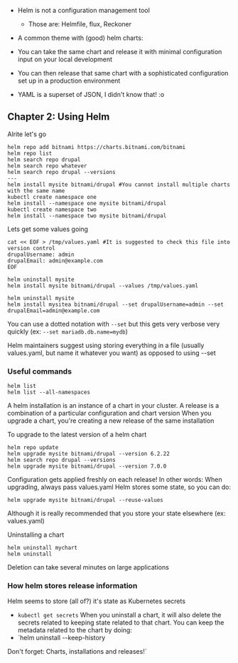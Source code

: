 
- Helm is not a configuration management tool
    - Those are: Helmfile, flux, Reckoner

- A common theme with (good) helm charts: 
- You can take the same chart and release it with minimal configuration input on your local development
- You can then release that same chart with a sophisticated configuration set up in a production environment

- YAML is a superset of JSON, I didn't know that! :o

## Chapter 2: Using Helm

Alrite let's go

```shell
helm repo add bitnami https://charts.bitnami.com/bitnami
helm repo list
helm search repo drupal
helm search repo whatever
helm search repo drupal --versions
---
helm install mysite bitnami/drupal #You cannot install multiple charts with the same name
kubectl create namespace one
helm install --namespace one mysite bitnami/drupal
kubectl create namespace two
helm install --namespace two mysite bitnami/drupal
```

Lets get some values going
```shell
cat << EOF > /tmp/values.yaml #It is suggested to check this file into version control
drupalUsername: admin
drupalEmail: admin@example.com
EOF

helm uninstall mysite
helm install mysite bitnami/drupal --values /tmp/values.yaml

helm uninstall mysite
helm install mysitea bitnami/drupal --set drupalUsername=admin --set drupalEmail=admin@example.com
```

You can use a dotted notation with `--set` but this gets very verbose very quickly (ex: `--set mariadb.db.name=mydb`)

Helm maintainers suggest using storing everything in a file (usually values.yaml, but name it whatever you want) as opposed to using --set

### Useful commands

```shell
helm list
helm list --all-namespaces
```

A helm installation is an instance of a chart in your cluster.
A release is a combination of a particular configuration and chart version
When you upgrade a chart, you're creating a new release of the same installation

To upgrade to the latest version of a helm chart

```shell
helm repo update
helm upgrade mysite bitnami/drupal --version 6.2.22
helm search repo drupal --versions
helm upgrade mysite bitnami/drupal --version 7.0.0
```

Configuration gets applied freshly on each release! 
In other words: When upgrading, always pass values.yaml
Helm stores some state, so you can do:

```shell
helm upgrade mysite bitnami/drupal --reuse-values
```


Although it is really recommended that you store your state elsewhere (ex: values.yaml)

Uninstalling a chart
```shell
helm uninstall mychart
helm uninstall 
```

Deletion can take several minutes on large applications

### How helm stores release information
Helm seems to store (all of?) it's state as Kubernetes secrets
- `kubectl get secrets`
When you uninstall a chart, it will also delete the secrets related to keeping state related to that chart. You can keep the metadata related to the chart by doing:
- `helm uninstall --keep-history
  
Don't forget: Charts, installations and releases!`
